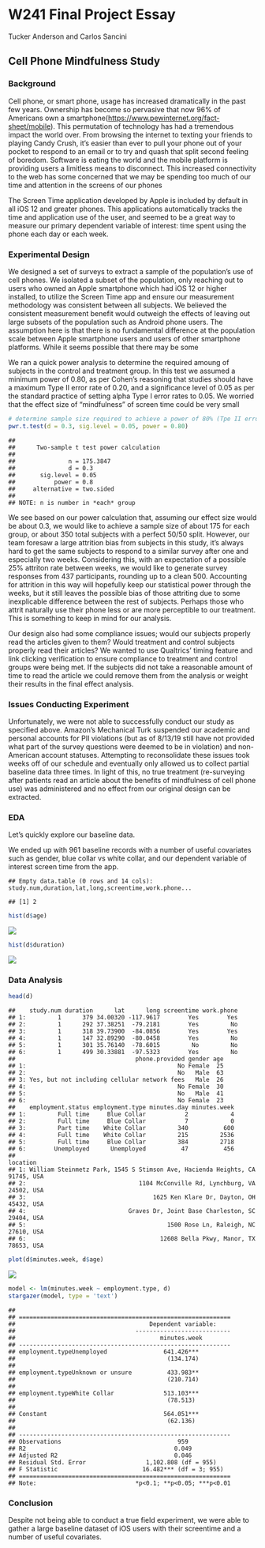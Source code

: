 W241 Final Project Essay
================
Tucker Anderson and Carlos Sancini

## Cell Phone Mindfulness Study

### Background

Cell phone, or smart phone, usage has increased dramatically in the past
few years. Ownership has become so pervasive that now 96% of Americans
own a smartphone(<https://www.pewinternet.org/fact-sheet/mobile>). This
permutation of technology has had a tremendous impact the world over.
From browsing the internet to texting your friends to playing Candy
Crush, it’s easier than ever to pull your phone out of your pocket to
respond to an email or to try and quash that split second feeling of
boredom. Software is eating the world and the mobile platform is
providing users a limitless means to disconnect. This increased
connectivity to the web has some concerned that we may be spending too
much of our time and attention in the screens of our phones

The Screen Time application developed by Apple is included by default in
all iOS 12 and greater phones. This applications automatically tracks
the time and application use of the user, and seemed to be a great way
to measure our primary dependent variable of interest: time spent using
the phone each day or each week.

### Experimental Design

We designed a set of surveys to extract a sample of the population’s use
of cell phones. We isolated a subset of the population, only reaching
out to users who owned an Apple smartphone which had iOS 12 or higher
installed, to utilize the Screen Time app and ensure our measurement
methodology was consistent between all subjects. We believed the
consistent measurement benefit would outweigh the effects of leaving out
large subsets of the population such as Android phone users. The
assumption here is that there is no fundamental difference at the
population scale between Apple smartphone users and users of other
smartphone platforms. While it seems possible that there may be some

We ran a quick power analysis to determine the required amoung of
subjects in the control and treatment group. In this test we assumed a
minimum power of 0.80, as per Cohen’s reasoning that studies should have
a maximum Type II error rate of 0.20, and a significance level of 0.05
as per the standard practice of setting alpha Type I error rates to
0.05. We worried that the effect size of “mindfulness” of screen time
could be very small

``` r
# determine sample size required to achieve a power of 80% (Tpe II error rate of 20%) and a Type I error rate of 5% with a negligible effect size
pwr.t.test(d = 0.3, sig.level = 0.05, power = 0.80)
```

    ## 
    ##      Two-sample t test power calculation 
    ## 
    ##               n = 175.3847
    ##               d = 0.3
    ##       sig.level = 0.05
    ##           power = 0.8
    ##     alternative = two.sided
    ## 
    ## NOTE: n is number in *each* group

We see based on our power calculation that, assuming our effect size
would be about 0.3, we would like to achieve a sample size of about 175
for each group, or about 350 total subjects with a perfect 50/50 split.
However, our team foresaw a large attrition bias from subjects in this
study, it’s always hard to get the same subjects to respond to a similar
survey after one and especially two weeks. Considering this, with an
expectation of a possible 25% attriton rate between weeks, we would like
to generate survey responses from 437 participants, rounding up to a
clean 500. Accounting for attrition in this way will hopefully keep our
statistical power through the weeks, but it still leaves the possible
bias of those attriting due to some inexplicable difference between the
rest of subjects. Perhaps those who attrit naturally use their phone
less or are more perceptible to our treatment. This is something to keep
in mind for our analysis.

Our design also had some compliance issues; would our subjects properly
read the articles given to them? Would treatment and control subjects
properly read their articles? We wanted to use Qualtrics’ timing feature
and link clicking verification to ensure compliance to treatment and
control groups were being met. If the subjects did not take a reasonable
amount of time to read the article we could remove them from the
analysis or weight their results in the final effect analysis.

### Issues Conducting Experiment

Unfortunately, we were not able to successfully conduct our study as
specified above. Amazon’s Mechanical Turk suspended our academic and
personal accounts for PII violations (but as of 8/13/19 still have not
provided what part of the survey questions were deemed to be in
violation) and non-American account statuses. Attempting to
reconsolidate these issues took weeks off of our schedule and eventually
only allowed us to collect partial baseline data three times. In light
of this, no true treatment (re-surveying after patients read an article
about the benefits of mindfulness of cell phone use) was administered
and no effect from our original design can be extracted.

### EDA

Let’s quickly explore our baseline data.

We ended up with 961 baseline records with a number of useful covariates
such as gender, blue collar vs white collar, and our dependent variable
of interest screen time from the app.

    ## Empty data.table (0 rows and 14 cols): study.num,duration,lat,long,screentime,work.phone...

    ## [1] 2

``` r
hist(d$age)
```

![](FinalEssay_Anderson_Tucker_files/figure-gfm/unnamed-chunk-6-1.png)<!-- -->

``` r
hist(d$duration)
```

![](FinalEssay_Anderson_Tucker_files/figure-gfm/unnamed-chunk-6-2.png)<!-- -->

### Data Analysis

``` r
head(d)
```

    ##    study.num duration      lat      long screentime work.phone
    ## 1:         1      379 34.00320 -117.9617        Yes        Yes
    ## 2:         1      292 37.38251  -79.2181        Yes         No
    ## 3:         1      318 39.73900  -84.0856        Yes        Yes
    ## 4:         1      147 32.89290  -80.0458        Yes         No
    ## 5:         1      301 35.76140  -78.6015         No         No
    ## 6:         1      499 30.33881  -97.5323        Yes         No
    ##                                  phone.provided gender age
    ## 1:                                           No Female  25
    ## 2:                                           No   Male  63
    ## 3: Yes, but not including cellular network fees   Male  26
    ## 4:                                           No Female  30
    ## 5:                                           No   Male  41
    ## 6:                                           No Female  23
    ##    employment.status employment.type minutes.day minutes.week
    ## 1:         Full time     Blue Collar           2            4
    ## 2:         Full time     Blue Collar           7            0
    ## 3:         Part time    White Collar         340          600
    ## 4:         Full time    White Collar         215         2536
    ## 5:         Full time     Blue Collar         384         2718
    ## 6:        Unemployed      Unemployed          47          456
    ##                                                                       location
    ## 1: William Steinmetz Park, 1545 S Stimson Ave, Hacienda Heights, CA 91745, USA
    ## 2:                                1104 McConville Rd, Lynchburg, VA 24502, USA
    ## 3:                                    1625 Ken Klare Dr, Dayton, OH 45432, USA
    ## 4:                             Graves Dr, Joint Base Charleston, SC 29404, USA
    ## 5:                                        1500 Rose Ln, Raleigh, NC 27610, USA
    ## 6:                                      12608 Bella Pkwy, Manor, TX 78653, USA

``` r
plot(d$minutes.week, d$age)
```

![](FinalEssay_Anderson_Tucker_files/figure-gfm/unnamed-chunk-8-1.png)<!-- -->

``` r
model <- lm(minutes.week ~ employment.type, d)
stargazer(model, type = 'text')
```

    ## 
    ## ============================================================
    ##                                      Dependent variable:    
    ##                                  ---------------------------
    ##                                         minutes.week        
    ## ------------------------------------------------------------
    ## employment.typeUnemployed                641.426***         
    ##                                           (134.174)         
    ##                                                             
    ## employment.typeUnknown or unsure          433.983**         
    ##                                           (210.714)         
    ##                                                             
    ## employment.typeWhite Collar              513.103***         
    ##                                           (78.513)          
    ##                                                             
    ## Constant                                 564.051***         
    ##                                           (62.136)          
    ##                                                             
    ## ------------------------------------------------------------
    ## Observations                                 959            
    ## R2                                          0.049           
    ## Adjusted R2                                 0.046           
    ## Residual Std. Error                 1,102.808 (df = 955)    
    ## F Statistic                        16.482*** (df = 3; 955)  
    ## ============================================================
    ## Note:                            *p<0.1; **p<0.05; ***p<0.01

### Conclusion

Despite not being able to conduct a true field experiment, we were able
to gather a large baseline dataset of iOS users with their screentime
and a number of useful covariates.
